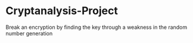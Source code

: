 # Cryptanalysis-Project
 Break an encryption by finding the key through a weakness in the random number generation
